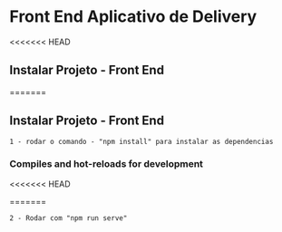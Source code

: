 # Front End Aplicativo de Delivery

<<<<<<< HEAD

## Instalar Projeto - Front End

=======

## Instalar Projeto - Front End

```
1 - rodar o comando - "npm install" para instalar as dependencias
```

### Compiles and hot-reloads for development

<<<<<<< HEAD

=======

```
2 - Rodar com "npm run serve"
```
